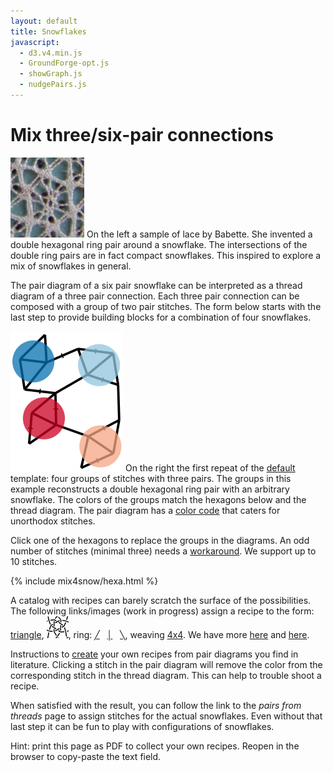 ```yaml
---
layout: default
title: Snowflakes
javascript:
  - d3.v4.min.js
  - GroundForge-opt.js
  - showGraph.js
  - nudgePairs.js
---
```


Mix three/six-pair connections
==============================

![sample](sample.png?align=left)
On the left a sample of lace by Babette.
She invented a double hexagonal ring pair around a snowflake.
The intersections of the double ring pairs are in fact compact snowflakes.
This inspired to explore a mix of snowflakes in general. 

The pair diagram of a six pair snowflake can be interpreted
as a thread diagram of a three pair connection. 
Each three pair connection can be composed with a group of two pair stitches.
The form below starts with the last step to provide building blocks for a combination of four snowflakes. 

![](capture-extract.svg?align=right)
On the right the first repeat of the [default](?) template:
four groups of stitches with three pairs.
The groups in this example reconstructs a double hexagonal ring pair with an arbitrary snowflake.
The colors of the groups match the hexagons below and the thread diagram.
The pair diagram has a [color code] that caters for unorthodox stitches.

Click one of the hexagons to replace the groups in the diagrams.
An odd number of stitches (minimal three) needs a [workaround].
We support up to 10 stitches.

[MAE-gf]: /MAE-gf/docs/snow-stitches/#examples
[color code]: /GroundForge-help/color-rules
[workaround]: https://github.com/d-bl/GroundForge/blob/master/docs/_includes/snow/README.md#odd-number-of-stitches
[saved PDF]: /GroundForge-help/clips/print-as-pdf

<script>{% include mix4snow/hexa.js %}</script>
{% include mix4snow/hexa.html %}

A catalog with recipes can barely scratch the surface of the possibilities.
The following links/images (work in progress) assign a recipe to the form:<!-- true: start left -->  
[triangle](javascript:recipe('ctc,ctc,ctcl,t',true)),
[![star](star.png)](javascript:recipe('tc,rclcrc,clcrcl,ct',true)),
ring:
[╱](javascript:recipe('cl,ctc,ctc,rc',false)) &nbsp;
[│](javascript:recipe('cr,ctc,ctcr,lc',false)) &nbsp;
[╲](javascript:recipe('cr,ctc,ctc,lc',true)),
weaving [4x4](javascript:recipe('crc,crclctc,ctcrc,rcl,c,c',false)).
We have more [here](/MAE-gf/docs/snow-stitches/#examples)
and [here](/MAE-gf/docs/misca#3-paired-join).

Instructions to [create](/MAE-gf/docs/snow-stitches/#pair-diagrams-interpreted-as-thread-diagrams-with-blobs)
your own recipes from pair diagrams you find in literature.
Clicking a stitch in the pair diagram will remove the color from the corresponding stitch in the thread diagram.
This can help to trouble shoot a recipe.

When satisfied with the result, you can follow the link to the _pairs from threads_ page
to assign stitches for the actual snowflakes.
Even without that last step it can be fun to play with configurations of snowflakes.

Hint: print this page as PDF to collect your own recipes. 
Reopen in the browser to copy-paste the text field.

